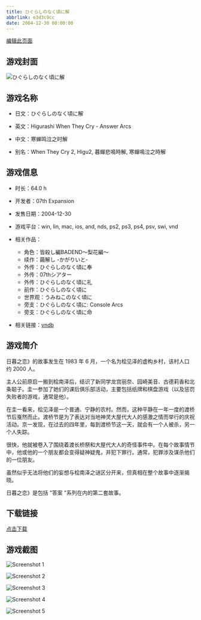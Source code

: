 ```yaml
---
title: ひぐらしのなく頃に解
abbrlink: e3d3c9cc
date: 2004-12-30 00:00:00
---
```

[编辑此页面](https://github.com/ACG-3/ADV3-source/blob/main/source/_posts/games/%E3%81%B2%E3%81%90%E3%82%89%E3%81%97%E3%81%AE%E3%81%AA%E3%81%8F%E9%A0%83%E3%81%AB%E8%A7%A3.md)

## 游戏封面

![ひぐらしのなく頃に解](https://pan.timero.xyz/d/onedrive/img_lib_001/%E3%81%B2%E3%81%90%E3%82%89%E3%81%97%E3%81%AE%E3%81%AA%E3%81%8F%E9%A0%83%E3%81%AB%E8%A7%A3_cover.avif)


## 游戏名称

- 日文：ひぐらしのなく頃に解
- 英文：Higurashi When They Cry - Answer Arcs
- 中文：寒蝉鸣泣之时解

- 别名：When They Cry 2, Higu2, 暮蟬悲鳴時解, 寒蟬鳴泣之時解


## 游戏信息

- 时长：64.0 h
- 开发者：07th Expansion
- 发售日期：2004-12-30
- 游戏平台：win, lin, mac, ios, and, nds, ps2, ps3, ps4, psv, swi, vnd
- 相关作品：
   - 角色：皆殺し編BADEND～梨花編～
   - 续作：繭解し -かがりいと-
   - 外传：ひぐらしのなく頃に奉
   - 外传：07thシアター
   - 外传：ひぐらしのなく頃に礼
   - 前作：ひぐらしのなく頃に
   - 世界观：うみねこのなく頃に
   - 旁支：ひぐらしのなく頃に: Console Arcs
   - 旁支：ひぐらしのなく頃に命

- 相关链接：[vndb](https://vndb.org/v68)


## 游戏简介

日暮之恋》的故事发生在 1983 年 6 月，一个名为桧见泽的虚构乡村，该村人口约 2000 人。

主人公前原启一搬到桧南泽后，结识了新同学龙宫丽奈、园崎美音、古德莉香和北条聪子。圭一参加了她们的课后俱乐部活动，主要包括纸牌和棋盘游戏（以及惩罚失败者的游戏，通常是他）。

在圭一看来，桧见泽是一个普通、宁静的农村。然而，这种平静在一年一度的渡桥节后戛然而止。渡桥节是为了表达对当地神灵大屋代大人的感激之情而举行的庆祝活动。京一发现，在过去的四年里，每到渡桥节这一天，就会有一个人被杀，另一个人失踪。

很快，他就被卷入了围绕着渡长桥祭和大屋代大人的奇怪事件中。在每个故事情节中，他或他的一个朋友都会变得疑神疑鬼，并犯下罪行。通常，犯罪涉及谋杀他们的一位朋友。

虽然似乎无法将他们的妄想与桧南泽之谜区分开来，但真相在整个故事中逐渐揭晓。



日暮之恋》是包括 "答案 "系列在内的第二套故事。


## 下载链接

[点击下载](https://pan.timero.xyz/onedrive/adv_lib_001/%E3%81%B2%E3%81%90%E3%82%89%E3%81%97%E3%81%AE%E3%81%AA%E3%81%8F%E9%A0%83%E3%81%AB%E8%A7%A3)


## 游戏截图


![Screenshot 1](https://pan.timero.xyz/d/onedrive/img_lib_001/%E3%81%B2%E3%81%90%E3%82%89%E3%81%97%E3%81%AE%E3%81%AA%E3%81%8F%E9%A0%83%E3%81%AB%E8%A7%A3_Screenshot_1.avif)

![Screenshot 2](https://pan.timero.xyz/d/onedrive/img_lib_001/%E3%81%B2%E3%81%90%E3%82%89%E3%81%97%E3%81%AE%E3%81%AA%E3%81%8F%E9%A0%83%E3%81%AB%E8%A7%A3_Screenshot_2.avif)

![Screenshot 3](https://pan.timero.xyz/d/onedrive/img_lib_001/%E3%81%B2%E3%81%90%E3%82%89%E3%81%97%E3%81%AE%E3%81%AA%E3%81%8F%E9%A0%83%E3%81%AB%E8%A7%A3_Screenshot_3.avif)

![Screenshot 4](https://pan.timero.xyz/d/onedrive/img_lib_001/%E3%81%B2%E3%81%90%E3%82%89%E3%81%97%E3%81%AE%E3%81%AA%E3%81%8F%E9%A0%83%E3%81%AB%E8%A7%A3_Screenshot_4.avif)

![Screenshot 5](https://pan.timero.xyz/d/onedrive/img_lib_001/%E3%81%B2%E3%81%90%E3%82%89%E3%81%97%E3%81%AE%E3%81%AA%E3%81%8F%E9%A0%83%E3%81%AB%E8%A7%A3_Screenshot_5.avif)

